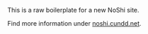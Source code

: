 This is a raw boilerplate for a new NoShi site.

Find more information under [noshi.cundd.net](http://noshi.cundd.net).
